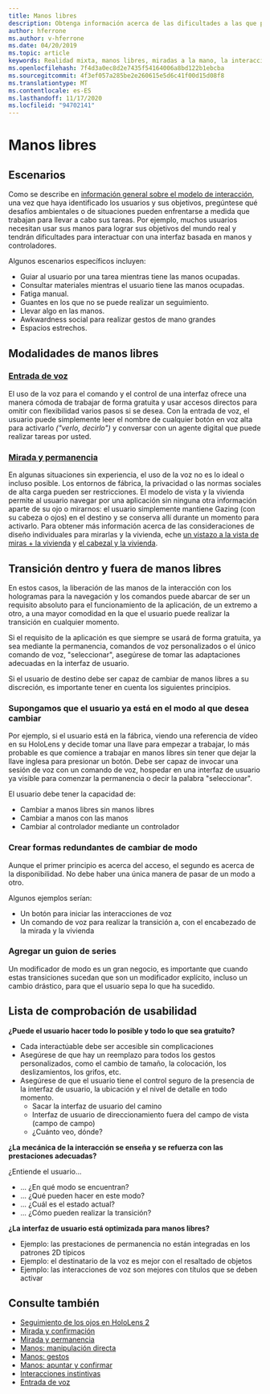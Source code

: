 ```yaml
---
title: Manos libres
description: Obtenga información acerca de las dificultades a las que pueden encontrarse los usuarios con una interfaz de manos y controladores y sobre diversas alternativas gratuitas.
author: hferrone
ms.author: v-hferrone
ms.date: 04/20/2019
ms.topic: article
keywords: Realidad mixta, manos libres, miradas a la mano, la interacción, el diseño, el casco de realidad mixta, el casco de la realidad mixta de Windows, el casco de realidad virtual, HoloLens, MRTK, el kit de herramientas de realidad mixta, la entrada de voz, la facilidad de uso
ms.openlocfilehash: 7f4d3a0ec8d2e7435f54164006a8bd122b1ebcba
ms.sourcegitcommit: 4f3ef057a285be2e260615e5d6c41f00d15d08f8
ms.translationtype: MT
ms.contentlocale: es-ES
ms.lasthandoff: 11/17/2020
ms.locfileid: "94702141"
---
```

# <a name="hands-free"></a>Manos libres

## <a name="scenarios"></a>Escenarios

Como se describe en [información general sobre el modelo de interacción](interaction-fundamentals.md), una vez que haya identificado los usuarios y sus objetivos, pregúntese qué desafíos ambientales o de situaciones pueden enfrentarse a medida que trabajan para llevar a cabo sus tareas. Por ejemplo, muchos usuarios necesitan usar sus manos para lograr sus objetivos del mundo real y tendrán dificultades para interactuar con una interfaz basada en manos y controladores. 

Algunos escenarios específicos incluyen: 
* Guiar al usuario por una tarea mientras tiene las manos ocupadas.
* Consultar materiales mientras el usuario tiene las manos ocupadas.
* Fatiga manual.
* Guantes en los que no se puede realizar un seguimiento.
* Llevar algo en las manos.
* Awkwardness social para realizar gestos de mano grandes
* Espacios estrechos.


## <a name="hands-free-modalities"></a>Modalidades de manos libres

### <a name="voice-input"></a>[Entrada de voz](voice-input.md)

El uso de la voz para el comando y el control de una interfaz ofrece una manera cómoda de trabajar de forma gratuita y usar accesos directos para omitir con flexibilidad varios pasos si se desea. Con la entrada de voz, el usuario puede simplemente leer el nombre de cualquier botón en voz alta para activarlo _("verlo, decirlo")_ y conversar con un agente digital que puede realizar tareas por usted.


### <a name="gaze-and-dwell"></a>[Mirada y permanencia](gaze-and-dwell.md)

En algunas situaciones sin experiencia, el uso de la voz no es lo ideal o incluso posible. Los entornos de fábrica, la privacidad o las normas sociales de alta carga pueden ser restricciones. El modelo de vista y la vivienda permite al usuario navegar por una aplicación sin ninguna otra información aparte de su ojo o mirarnos: el usuario simplemente mantiene Gazing (con su cabeza o ojos) en el destino y se conserva allí durante un momento para activarlo. Para obtener más información acerca de las consideraciones de diseño individuales para mirarlas y la vivienda, eche [un vistazo a la vista de miras + la vivienda](gaze-and-dwell-eyes.md) y [el cabezal y la vivienda](gaze-and-dwell-head.md).


## <a name="transitioning-in-and-out-of-hands-free"></a>Transición dentro y fuera de manos libres

En estos casos, la liberación de las manos de la interacción con los hologramas para la navegación y los comandos puede abarcar de ser un requisito absoluto para el funcionamiento de la aplicación, de un extremo a otro, a una mayor comodidad en la que el usuario puede realizar la transición en cualquier momento. 

Si el requisito de la aplicación es que siempre se usará de forma gratuita, ya sea mediante la permanencia, comandos de voz personalizados o el único comando de voz, "seleccionar", asegúrese de tomar las adaptaciones adecuadas en la interfaz de usuario. 

Si el usuario de destino debe ser capaz de cambiar de manos libres a su discreción, es importante tener en cuenta los siguientes principios.

### <a name="assume-the-user-is-already-in-the-mode-that-they-want-to-switch-to"></a>Supongamos que el usuario ya está en el modo al que desea cambiar
Por ejemplo, si el usuario está en la fábrica, viendo una referencia de vídeo en su HoloLens y decide tomar una llave para empezar a trabajar, lo más probable es que comience a trabajar en manos libres sin tener que dejar la llave inglesa para presionar un botón. Debe ser capaz de invocar una sesión de voz con un comando de voz, hospedar en una interfaz de usuario ya visible para comenzar la permanencia o decir la palabra "seleccionar".

El usuario debe tener la capacidad de: 
* Cambiar a manos libres sin manos libres
* Cambiar a manos con las manos
* Cambiar al controlador mediante un controlador 

### <a name="create-redundant-ways-to-switch-modes"></a>Crear formas redundantes de cambiar de modo
Aunque el primer principio es acerca del acceso, el segundo es acerca de la disponibilidad. No debe haber una única manera de pasar de un modo a otro. 

Algunos ejemplos serían: 
* Un botón para iniciar las interacciones de voz
* Un comando de voz para realizar la transición a, con el encabezado de la mirada y la vivienda

### <a name="add-a-dash-of-drama"></a>Agregar un guion de series
Un modificador de modo es un gran negocio, es importante que cuando estas transiciones sucedan que son un modificador explícito, incluso un cambio drástico, para que el usuario sepa lo que ha sucedido. 


## <a name="usability-checklist"></a>Lista de comprobación de usabilidad

**¿Puede el usuario hacer todo lo posible y todo lo que sea gratuito?**
* Cada interactúable debe ser accesible sin complicaciones
* Asegúrese de que hay un reemplazo para todos los gestos personalizados, como el cambio de tamaño, la colocación, los deslizamientos, los grifos, etc.
* Asegúrese de que el usuario tiene el control seguro de la presencia de la interfaz de usuario, la ubicación y el nivel de detalle en todo momento.
    * Sacar la interfaz de usuario del camino
    * Interfaz de usuario de direccionamiento fuera del campo de vista (campo de campo)
    * ¿Cuánto veo, dónde?

**¿La mecánica de la interacción se enseña y se refuerza con las prestaciones adecuadas?**

¿Entiende el usuario...
* ... ¿En qué modo se encuentran?
* ... ¿Qué pueden hacer en este modo?
* ... ¿Cuál es el estado actual?
* ... ¿Cómo pueden realizar la transición?
    
**¿La interfaz de usuario está optimizada para manos libres?**   

* Ejemplo: las prestaciones de permanencia no están integradas en los patrones 2D típicos
* Ejemplo: el destinatario de la voz es mejor con el resaltado de objetos
* Ejemplo: las interacciones de voz son mejores con títulos que se deben activar


## <a name="see-also"></a>Consulte también
* [Seguimiento de los ojos en HoloLens 2](eye-tracking.md)
* [Mirada y confirmación](gaze-and-commit.md)
* [Mirada y permanencia](gaze-and-dwell.md)
* [Manos: manipulación directa](direct-manipulation.md)
* [Manos: gestos](gaze-and-commit.md#composite-gestures)
* [Manos: apuntar y confirmar](point-and-commit.md)
* [Interacciones instintivas](interaction-fundamentals.md)
* [Entrada de voz](voice-input.md)
